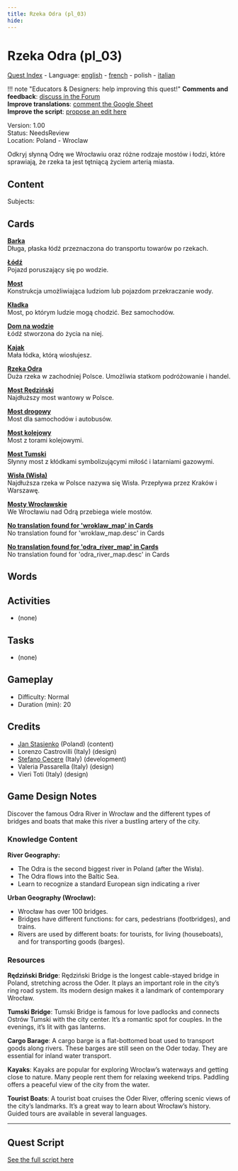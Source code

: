 ```yaml
---
title: Rzeka Odra (pl_03)
hide:
---
```


# Rzeka Odra (pl_03)
[Quest Index](./index.pl.md) - Language: [english](./pl_03.md) - [french](./pl_03.fr.md) - polish - [italian](./pl_03.it.md)

!!! note "Educators & Designers: help improving this quest!"
    **Comments and feedback**: [discuss in the Forum](https://vgwb.discourse.group/t/pl-03-a-voyage-on-the-odra-river/34/1)  
    **Improve translations**: [comment the Google Sheet](https://docs.google.com/spreadsheets/d/1FPFOy8CHor5ArSg57xMuPAG7WM27-ecDOiU-OmtHgjw/edit?gid=1233127135#gid=1233127135)  
    **Improve the script**: [propose an edit here](https://github.com/vgwb/Antura/blob/main/Assets/_discover/_quests/PL_03%20Wroclaw%20River/PL_03%20Wroclaw%20River%20-%20Yarn%20Script.yarn)  

Version: 1.00  
Status: NeedsReview  
Location: Poland - Wroclaw

Odkryj słynną Odrę we Wrocławiu oraz różne rodzaje mostów i łodzi, które sprawiają, że rzeka ta jest tętniącą życiem arterią miasta.

## Content
Subjects: 



## Cards
**[Barka](../cards/index.md#barge)**  
Długa, płaska łódź przeznaczona do transportu towarów po rzekach.  

**[Łódź](../cards/index.md#boat)**  
Pojazd poruszający się po wodzie.  

**[Most](../cards/index.md#bridge)**  
Konstrukcja umożliwiająca ludziom lub pojazdom przekraczanie wody.  

**[Kładka](../cards/index.md#footbridge)**  
Most, po którym ludzie mogą chodzić. Bez samochodów.  

**[Dom na wodzie](../cards/index.md#houseboat)**  
Łódź stworzona do życia na niej.  

**[Kajak](../cards/index.md#kayak)**  
Mała łódka, którą wiosłujesz.  

**[Rzeka Odra](../cards/index.md#place_odra_river)**  
Duża rzeka w zachodniej Polsce. Umożliwia statkom podróżowanie i handel.  

**[Most Rędziński](../cards/index.md#redzinski_bridge)**  
Najdłuższy most wantowy w Polsce.  

**[Most drogowy](../cards/index.md#road_bridge)**  
Most dla samochodów i autobusów.  

**[Most kolejowy](../cards/index.md#train_bridge)**  
Most z torami kolejowymi.  

**[Most Tumski](../cards/index.md#tumski_bridge)**  
Słynny most z kłódkami symbolizującymi miłość i latarniami gazowymi.  

**[Wisła (Wisła)](../cards/index.md#place_vistula_river)**  
Najdłuższa rzeka w Polsce nazywa się Wisła. Przepływa przez Kraków i Warszawę.  

**[Mosty Wrocławskie](../cards/index.md#wroclaw_bridges)**  
We Wrocławiu nad Odrą przebiega wiele mostów.  

**[No translation found for 'wroklaw_map' in Cards](../cards/index.md#wroklaw_map)**  
No translation found for 'wroklaw_map.desc' in Cards  

**[No translation found for 'odra_river_map' in Cards](../cards/index.md#odra_river_map)**  
No translation found for 'odra_river_map.desc' in Cards  

## Words
## Activities
- (none)

## Tasks
- (none)
## Gameplay
- Difficulty: Normal
- Duration (min): 20
## Credits
- [Jan Stasienko](mailto:jan.stasienko@dsw.edu.pl) (Poland) (content)
- Lorenzo Castrovilli (Italy) (design)
- [Stefano Cecere](https://stefanocecere.com) (Italy) (development)
- Valeria Passarella (Italy) (design)
- Vieri Toti (Italy) (design)

## Game Design Notes

Discover the famous Odra River in Wrocław and the different types of bridges and boats that make this river a bustling artery of the city.

### Knowledge Content
**River Geography:**

- The Odra is the second biggest river in Poland (after the Wisła).
- The Odra flows into the Baltic Sea.
- Learn to recognize a standard European sign indicating a river

**Urban Geography (Wrocław):**

- Wrocław has over 100 bridges.
- Bridges have different functions: for cars, pedestrians (footbridges), and trains.
- Rivers are used by different boats: for tourists, for living (houseboats), and for transporting goods (barges).

### Resources
**Rędziński Bridge**: Rędziński Bridge is the longest cable-stayed bridge in Poland, stretching across the Oder. It plays an important role in the city’s ring road system. Its modern design makes it a landmark of contemporary Wrocław.

**Tumski Bridge**: Tumski Bridge is famous for love padlocks and connects Ostrów Tumski with the city center. It’s a romantic spot for couples. In the evenings, it’s lit with gas lanterns.

**Cargo Barage**: A cargo barge is a flat-bottomed boat used to transport goods along rivers. These barges are still seen on the Oder today. They are essential for inland water transport.

**Kayaks**: Kayaks are popular for exploring Wrocław’s waterways and getting close to nature. Many people rent them for relaxing weekend trips. Paddling offers a peaceful view of the city from the water.

**Tourist Boats**: A tourist boat cruises the Oder River, offering scenic views of the city’s landmarks. It’s a great way to learn about Wrocław’s history. Guided tours are available in several languages.


---

## Quest Script

[See the full script here](./pl_03-script.pl.md)

